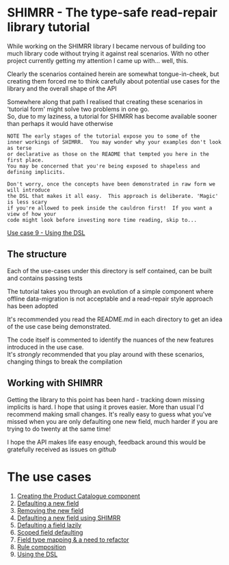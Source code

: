 # SHIMRR - The type-safe read-repair library tutorial

While working on the SHIMRR library I became nervous of building too much library code without trying it against real scenarios.
With no other project currently getting my attention I came up with... well, this.

Clearly the scenarios contained herein are somewhat tongue-in-cheek, but creating them forced me to think carefully
about potential use cases for the library and the overall shape of the API

Somewhere along that path I realised that creating these scenarios in 'tutorial form' might solve two problems in one go.  
So, due to my laziness, a tutorial for SHIMRR has become available sooner than perhaps it would have otherwise

    NOTE The early stages of the tutorial expose you to some of the 
    inner workings of SHIMRR.  You may wonder why your examples don't look as terse
    or declarative as those on the README that tempted you here in the first place.
    You may be concerned that you're being exposed to shapeless and defining implicits.
            
    Don't worry, once the concepts have been demonstrated in raw form we will introduce
    the DSL that makes it all easy.  This approach is deliberate. 'Magic' is less scary
    if you're allowed to peek inside the cauldron first!  If you want a view of how your
    code might look before investing more time reading, skip to...
    
[Use case 9 - Using the DSL](usecase9/README.md)    

## The structure

Each of the use-cases under this directory is self contained, can be built and contains passing tests

The tutorial takes you through an evolution of a simple component where offline data-migration is not acceptable
and a read-repair style approach has been adopted

It's recommended you read the README.md in each directory to get an idea of the use case being demonstrated.

The code itself is commented to identify the nuances of the new features introduced in the use case.  
It's *strongly* recommended that you play around with these scenarios, changing things to break the compilation

## Working with SHIMRR

Getting the library to this point has been hard - tracking down missing implicits is hard.  I hope that using it
proves easier.  More than usual I'd recommend making small changes.  It's really easy to guess what you've missed
when you are only defaulting one new field, much harder if you are trying to do twenty at the same time!

I hope the API makes life easy enough, feedback around this would be gratefully received as issues on *github*
 
# The use cases

1. [Creating the Product Catalogue component](usecase1/README.md)
2. [Defaulting a new field](usecase2/README.md)
3. [Removing the new field](usecase3/README.md)
4. [Defaulting a new field using SHIMRR](usecase4/README.md)
5. [Defaulting a field lazily](usecase5/README.md)    
6. [Scoped field defaulting](usecase6/README.md)
7. [Field type mapping & a need to refactor](usecase7/README.md)
8. [Rule composition](usecase8/README.md)
9. [Using the DSL](usecase9/README.md)
  